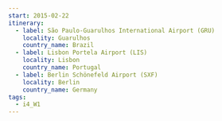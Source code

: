 ```yaml
---
start: 2015-02-22
itinerary:
  - label: São Paulo-Guarulhos International Airport (GRU)
    locality: Guarulhos
    country_name: Brazil
  - label: Lisbon Portela Airport (LIS)
    locality: Lisbon
    country_name: Portugal
  - label: Berlin Schönefeld Airport (SXF)
    locality: Berlin
    country_name: Germany
tags:
  - i4_W1
---
```

